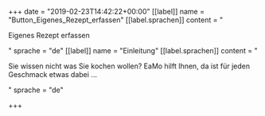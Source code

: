 +++
date = "2019-02-23T14:42:22+00:00"
[[label]]
name = "Button_Eigenes_Rezept_erfassen"
[[label.sprachen]]
content = "<p>Eigenes Rezept erfassen</p>"
sprache = "de"
[[label]]
name = "Einleitung"
[[label.sprachen]]
content = "<p>Sie wissen nicht was Sie kochen wollen? EaMo hilft Ihnen, da ist für jeden Geschmack etwas dabei ...</p>"
sprache = "de"

+++
